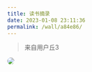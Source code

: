 ```yaml
---
title: 读书摘录
date: 2023-01-08 23:11:36
permalink: /wall/a84e86/
---
```


> 来自用户丘3

<img src="/img/wall/a84e86.jpeg" style="border-radius:10px">



